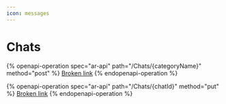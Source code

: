 ```yaml
---
icon: messages
---
```


# Chats

{% openapi-operation spec="ar-api" path="/Chats/{categoryName}" method="post" %}
[Broken link](broken-reference)
{% endopenapi-operation %}

{% openapi-operation spec="ar-api" path="/Chats/{chatId}" method="put" %}
[Broken link](broken-reference)
{% endopenapi-operation %}
